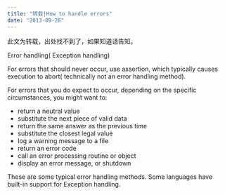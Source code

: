 ```yaml
---
title: "转载|How to handle errors"
date: "2013-09-26"
---
```


此文为转载，出处找不到了，如果知道请告知。

Error handling( Exception handling)

For errors that should never occur, use assertion, which typically causes execution to abort( technically not an error handling method).

For errors that you do expect to occur, depending on the specific circumstances, you might want to:

- return a neutral value
- substitute the next piece of valid data
- return the same answer as the previous time
- substitute the closest legal value
- log a warning message to a file﻿
- return an error code
- call an error processing routine or object
- display an error message, or shutdown

These are some typical error handling methods. Some languages have built-in support for Exception handling.
